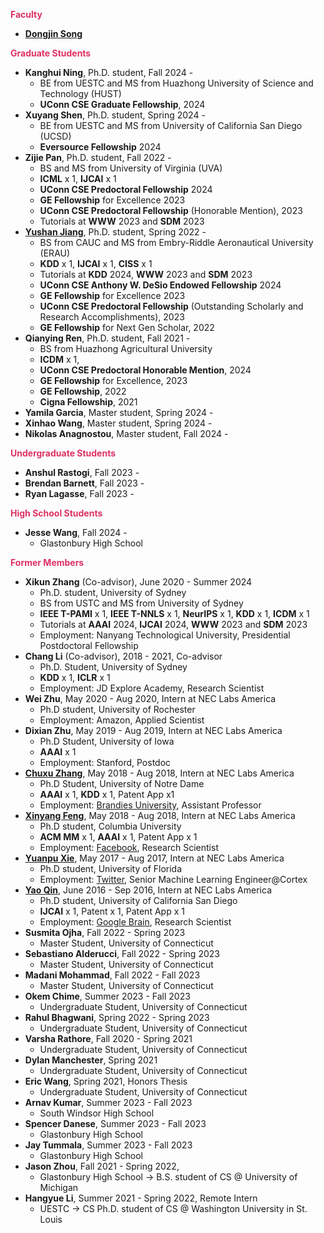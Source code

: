 
**<span style="color:#DE3163">Faculty</span>**
* [**Dongjin Song**](https://songdj.github.io/)

**<span style="color:#DE3163">Graduate Students</span>**
* **Kanghui Ning**, Ph.D. student, Fall 2024 -
  * BE from UESTC and MS from Huazhong University of Science and Technology (HUST)
  * **UConn CSE Graduate Fellowship**, 2024
* **Xuyang Shen**, Ph.D. student, Spring 2024 -
  * BE from UESTC and MS from University of California San Diego (UCSD)
  * **Eversource Fellowship** 2024
* **Zijie Pan**, Ph.D. student, Fall 2022 -
  * BS and MS from University of Virginia (UVA)
  * **ICML** x 1, **IJCAI** x 1
  * **UConn CSE Predoctoral Fellowship** 2024
  * **GE Fellowship** for Excellence 2023
  * **UConn CSE Predoctoral Fellowship** (Honorable Mention), 2023
  * Tutorials at **WWW** 2023 and **SDM** 2023
* [**Yushan Jiang**](https://sites.google.com/view/jayjiang/home), Ph.D. student, Spring 2022 -
  * BS from CAUC and MS from Embry-Riddle Aeronautical University (ERAU)
  * **KDD** x 1, **IJCAI** x 1, **CISS** x 1
  * Tutorials at **KDD** 2024, **WWW** 2023 and **SDM** 2023
  * **UConn CSE Anthony W. DeSio Endowed Fellowship** 2024
  * **GE Fellowship** for Excellence 2023
  * **UConn CSE Predoctoral Fellowship** (Outstanding Scholarly and Research Accomplishments), 2023
  * **GE Fellowship** for Next Gen Scholar, 2022
* **Qianying Ren**, Ph.D. student, Fall 2021 -
  * BS from Huazhong Agricultural University
  * **ICDM** x 1,
  * **UConn CSE Predoctoral Honorable Mention**, 2024
  * **GE Fellowship** for Excellence, 2023
  * **GE Fellowship**, 2022
  * **Cigna Fellowship**, 2021
* **Yamila Garcia**, Master student, Spring 2024 -
* **Xinhao Wang**, Master student, Spring 2024 -
* **Nikolas Anagnostou**, Master student, Fall 2024 -

**<span style="color:#DE3163">Undergraduate Students</span>**
* **Anshul Rastogi**, Fall 2023 -
* **Brendan Barnett**, Fall 2023 -
* **Ryan Lagasse**, Fall 2023 -

**<span style="color:#DE3163">High School Students</span>**
* **Jesse Wang**, Fall 2024 -
  * Glastonbury High School

**<span style="color:#DE3163">Former Members</span>**
* **Xikun Zhang** (Co-advisor), June 2020 - Summer 2024
  * Ph.D. student, University of Sydney
  * BS from USTC and MS from University of Sydney
  * **IEEE T-PAMI** x 1, **IEEE T-NNLS** x 1, **NeurIPS** x 1, **KDD** x 1, **ICDM** x 1
  * Tutorials at **AAAI** 2024, **IJCAI** 2024, **WWW** 2023 and **SDM** 2023
  * Employment: Nanyang Technological University, Presidential Postdoctoral Fellowship
* **Chang Li** (Co-advisor), 2018 - 2021, Co-advisor
  * Ph.D. Student, University of Sydney
  * **KDD** x 1, **ICLR** x 1
  * Employment: JD Explore Academy, Research Scientist
* **Wei Zhu**, May 2020 - Aug 2020, Intern at NEC Labs America
  * Ph.D student, University of Rochester
  * Employment: Amazon, Applied Scientist
* **Dixian Zhu**, May 2019 - Aug 2019, Intern at NEC Labs America
  * Ph.D Student, University of Iowa
  * **AAAI** x 1
  * Employment: Stanford, Postdoc
* [**Chuxu Zhang**](https://chuxuzhang.github.io/), May 2018 - Aug 2018, Intern at NEC Labs America
  * Ph.D Student, University of Notre Dame
  * **AAAI** x 1, **KDD** x 1, Patent App x1
  * Employment: [Brandies University](https://www.brandeis.edu/), Assistant Professor
* [**Xinyang Feng**](http://www.columbia.edu/~xf2143/), May 2018 - Aug 2018, Intern at NEC Labs America
  * Ph.D student, Columbia University
  * **ACM MM** x 1, **AAAI** x 1, Patent App x 1
  * Employment: [Facebook](www.facebook.com), Research Scientist
* [**Yuanpu Xie**](https://www.linkedin.com/in/yuanpu-x-712a6353/), May 2017 - Aug 2017, Intern at NEC Labs America
  * Ph.D student, University of Florida
  * Employment: [Twitter](https://twitter.com/), Senior Machine Learning Engineer@Cortex
* [**Yao Qin**](http://cseweb.ucsd.edu/~yaq007/), June 2016 - Sep 2016, Intern at NEC Labs America
  * Ph.D student, University of California San Diego
  * **IJCAI** x 1, Patent x 1, Patent App x 1
  * Employment: [Google Brain](https://research.google/teams/brain/), Research Scientist
* **Susmita Ojha**, Fall 2022 - Spring 2023
  * Master Student, University of Connecticut
* **Sebastiano Alderucci**, Fall 2022 - Spring 2023
  * Master Student, University of Connecticut
* **Madani Mohammad**, Fall 2022 - Fall 2023
  * Master Student, University of Connecticut
* **Okem Chime**, Summer 2023 - Fall 2023
  * Undergraduate Student, University of Connecticut
* **Rahul Bhagwani**, Spring 2022 - Spring 2023
  * Undergraduate Student, University of Connecticut
* **Varsha Rathore**, Fall 2020 - Spring 2021
  * Undergraduate Student, University of Connecticut
* **Dylan Manchester**, Spring 2021
  * Undergraduate Student, University of Connecticut
* **Eric Wang**, Spring 2021, Honors Thesis
  * Undergraduate Student, University of Connecticut
* **Arnav Kumar**, Summer 2023 - Fall 2023
  * South Windsor High School
* **Spencer Danese**, Summer 2023 - Fall 2023
  * Glastonbury High School
* **Jay Tummala**, Summer 2023 - Fall 2023
  * Glastonbury High School
* **Jason Zhou**, Fall 2021 - Spring 2022,
  * Glastonbury High School -> B.S. student of CS @ University of Michigan
* **Hangyue Li**, Summer 2021 - Spring 2022, Remote Intern
  * UESTC -> CS Ph.D. student of CS @ Washington University in St. Louis
